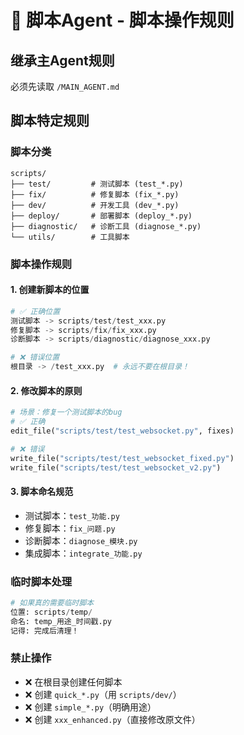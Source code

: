 # 🔧 脚本Agent - 脚本操作规则

## 继承主Agent规则
必须先读取 `/MAIN_AGENT.md`

## 脚本特定规则

### 脚本分类
```
scripts/
├── test/         # 测试脚本 (test_*.py)
├── fix/          # 修复脚本 (fix_*.py)
├── dev/          # 开发工具 (dev_*.py)
├── deploy/       # 部署脚本 (deploy_*.py)
├── diagnostic/   # 诊断工具 (diagnose_*.py)
└── utils/        # 工具脚本
```

### 脚本操作规则

#### 1. 创建新脚本的位置
```python
# ✅ 正确位置
测试脚本 -> scripts/test/test_xxx.py
修复脚本 -> scripts/fix/fix_xxx.py
诊断脚本 -> scripts/diagnostic/diagnose_xxx.py

# ❌ 错误位置
根目录 -> /test_xxx.py  # 永远不要在根目录！
```

#### 2. 修改脚本的原则
```python
# 场景：修复一个测试脚本的bug
# ✅ 正确
edit_file("scripts/test/test_websocket.py", fixes)

# ❌ 错误
write_file("scripts/test/test_websocket_fixed.py")
write_file("scripts/test/test_websocket_v2.py")
```

#### 3. 脚本命名规范
- 测试脚本：`test_功能.py`
- 修复脚本：`fix_问题.py`
- 诊断脚本：`diagnose_模块.py`
- 集成脚本：`integrate_功能.py`

### 临时脚本处理
```python
# 如果真的需要临时脚本
位置: scripts/temp/
命名: temp_用途_时间戳.py
记得: 完成后清理！
```

### 禁止操作
- ❌ 在根目录创建任何脚本
- ❌ 创建 `quick_*.py`（用 `scripts/dev/`）
- ❌ 创建 `simple_*.py`（明确用途）
- ❌ 创建 `xxx_enhanced.py`（直接修改原文件）